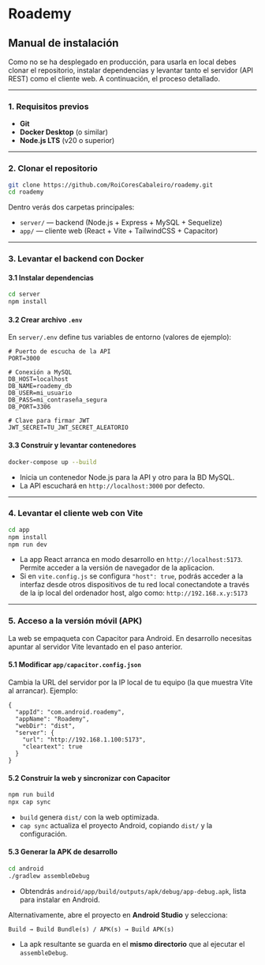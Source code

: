 # Roademy


## Manual de instalación

Como no se ha desplegado en producción, para usarla en local debes clonar el repositorio, instalar dependencias y levantar tanto el servidor (API REST) como el cliente web. A continuación, el proceso detallado.

---

### 1. Requisitos previos

- **Git**  
- **Docker Desktop** (o similar)  
- **Node.js LTS** (v20 o superior)  

---

### 2. Clonar el repositorio

```bash
git clone https://github.com/RoiCoresCabaleiro/roademy.git
cd roademy
```

Dentro verás dos carpetas principales:

- `server/` — backend (Node.js + Express + MySQL + Sequelize)  
- `app/` — cliente web (React + Vite + TailwindCSS + Capacitor)  

---

### 3. Levantar el **backend** con Docker

#### 3.1 Instalar dependencias

```bash
cd server
npm install
```

#### 3.2 Crear archivo `.env`

En `server/.env` define tus variables de entorno (valores de ejemplo):

```dotenv
# Puerto de escucha de la API
PORT=3000

# Conexión a MySQL
DB_HOST=localhost
DB_NAME=roademy_db
DB_USER=mi_usuario
DB_PASS=mi_contraseña_segura
DB_PORT=3306

# Clave para firmar JWT
JWT_SECRET=TU_JWT_SECRET_ALEATORIO
```

#### 3.3 Construir y levantar contenedores

```bash
docker-compose up --build
```

- Inicia un contenedor Node.js para la API y otro para la BD MySQL.  
- La API escuchará en `http://localhost:3000` por defecto.

---

### 4. Levantar el **cliente web** con Vite

```bash
cd app
npm install
npm run dev
```

- La app React arranca en modo desarrollo en `http://localhost:5173`. Permite acceder a la versión de navegador de la aplicacion.  
- Si en `vite.config.js` se configura `"host": true`, podrás acceder a la interfaz desde otros dispositivos de tu red local conectandote a través de la ip local del ordenador host, algo como: `http://192.168.x.y:5173` 

---

### 5. Acceso a la versión móvil (APK)

La web se empaqueta con Capacitor para Android. En desarrollo necesitas apuntar al servidor Vite levantado en el paso anterior.

#### 5.1 Modificar `app/capacitor.config.json`

Cambia la URL del servidor por la IP local de tu equipo (la que muestra Vite al arrancar). Ejemplo:

```jsonc
{
  "appId": "com.android.roademy",
  "appName": "Roademy",
  "webDir": "dist",
  "server": {
    "url": "http://192.168.1.100:5173",
    "cleartext": true
  }
}
```

#### 5.2 Construir la web y sincronizar con Capacitor

```bash
npm run build
npx cap sync
```

- `build` genera `dist/` con la web optimizada.  
- `cap sync` actualiza el proyecto Android, copiando `dist/` y la configuración.

#### 5.3 Generar la APK de desarrollo

```bash
cd android
./gradlew assembleDebug
```

- Obtendrás `android/app/build/outputs/apk/debug/app-debug.apk`, lista para instalar en Android.

Alternativamente, abre el proyecto en **Android Studio** y selecciona:

```
Build → Build Bundle(s) / APK(s) → Build APK(s)
```

- La apk resultante se guarda en el **mismo directorio** que al ejecutar el `assembleDebug`.

